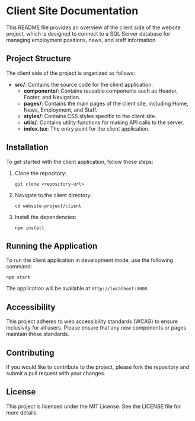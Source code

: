 # Client Site Documentation

This README file provides an overview of the client side of the website project, which is designed to connect to a SQL Server database for managing employment positions, news, and staff information.

## Project Structure

The client side of the project is organized as follows:

- **src/**: Contains the source code for the client application.
  - **components/**: Contains reusable components such as Header, Footer, and Navigation.
  - **pages/**: Contains the main pages of the client site, including Home, News, Employment, and Staff.
  - **styles/**: Contains CSS styles specific to the client site.
  - **utils/**: Contains utility functions for making API calls to the server.
  - **index.tsx**: The entry point for the client application.

## Installation

To get started with the client application, follow these steps:

1. Clone the repository:
   ```
   git clone <repository-url>
   ```

2. Navigate to the client directory:
   ```
   cd website-project/client
   ```

3. Install the dependencies:
   ```
   npm install
   ```

## Running the Application

To run the client application in development mode, use the following command:
```
npm start
```

The application will be available at `http://localhost:3000`.

## Accessibility

This project adheres to web accessibility standards (WCAG) to ensure inclusivity for all users. Please ensure that any new components or pages maintain these standards.

## Contributing

If you would like to contribute to the project, please fork the repository and submit a pull request with your changes.

## License

This project is licensed under the MIT License. See the LICENSE file for more details.